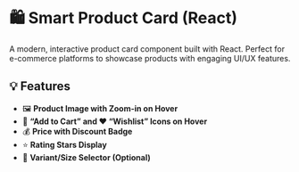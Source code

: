 # 🛍️ Smart Product Card (React)

A modern, interactive product card component built with React. Perfect for e-commerce platforms to showcase products with engaging UI/UX features.

## 💡 Features

- 🖼️ **Product Image with Zoom-in on Hover**
- 🛒 **“Add to Cart” and ❤️ “Wishlist” Icons on Hover**
- 💰 **Price with Discount Badge**
- ⭐ **Rating Stars Display**
- 🎨 **Variant/Size Selector (Optional)**
